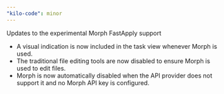 ```yaml
---
"kilo-code": minor
---
```


Updates to the experimental Morph FastApply support

- A visual indication is now included in the task view whenever Morph is used.
- The traditional file editing tools are now disabled to ensure Morph is used to edit files.
- Morph is now automatically disabled when the API provider does not support it and no Morph API key is configured.

